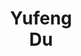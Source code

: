 ---
layout: page
title: Yufeng<br>Du
description: CS PhD student
img: assets/img/students/yufeng.jpeg
importance: 3
category: "students"
---